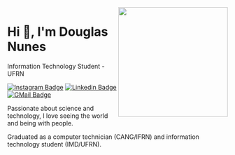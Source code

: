 <img align="right" src="./images/user.png" width="250"/>

# Hi 👋, I'm Douglas Nunes

Information Technology Student - UFRN

[![Instagram Badge](https://img.shields.io/badge/-Douglas_Nunes-262671?style=flat-square&labelColor=262671&logo=instagram&logoColor=white)](https://www.instagram.com/dougxns_/)
[![Linkedin Badge](https://img.shields.io/badge/-Douglas_Nunes-262671?style=flat-square&logo=Linkedin&logoColor=white)](https://www.linkedin.com/in/douglas/)
[![GMail Badge](https://img.shields.io/badge/douglas.devx@gmail.com-262671?style=flat-square&labelColor=262671&logo=gmail&logoColor=fff)](mailto:douglas.devx@gmail.com)

Passionate about science and technology, I love seeing the world and being with people.

Graduated as a computer technician (CANG/IFRN) and information technology student (IMD/UFRN).
